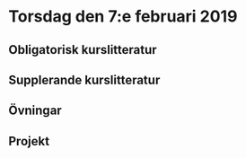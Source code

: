 # Torsdag den 7:e februari 2019


## Obligatorisk kurslitteratur
## Supplerande kurslitteratur
## Övningar
## Projekt
